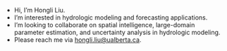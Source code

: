 - Hi, I’m Hongli Liu.
- I’m interested in hydrologic modeling and forecasting applications.
- I’m looking to collaborate on spatial intelligence, large-domain parameter estimation, and uncertainty analysis in hydrologic modeling.
- Please reach me via hongli.liu@ualberta.ca.

<!---
h294liu/h294liu is a ✨ special ✨ repository because its `README.md` (this file) appears on your GitHub profile.
You can click the Preview link to take a look at your changes.
--->
